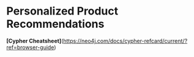 # Personalized Product Recommendations

**[Cypher Cheatsheet]**(https://neo4j.com/docs/cypher-refcard/current/?ref=browser-guide)
